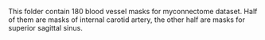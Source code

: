 This folder contain 180 blood vessel masks for myconnectome dataset. 
Half of them are masks of internal carotid artery, the other half are masks for superior sagittal sinus.
